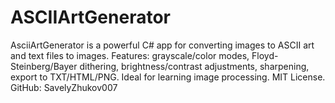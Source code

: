 # ASCIIArtGenerator
AsciiArtGenerator is a powerful C# app for converting images to ASCII art and text files to images. Features: grayscale/color modes, Floyd-Steinberg/Bayer dithering, brightness/contrast adjustments, sharpening, export to TXT/HTML/PNG. Ideal for learning image processing. MIT License. GitHub: SavelyZhukov007
